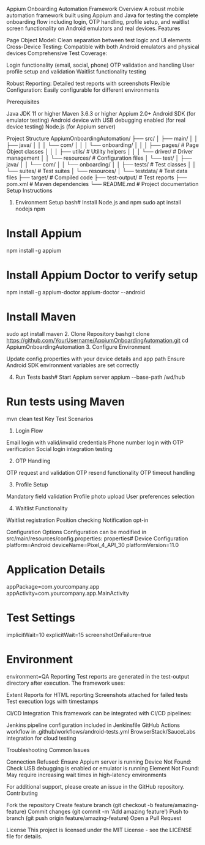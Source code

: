 Appium Onboarding Automation Framework
Overview
A robust mobile automation framework built using Appium and Java for testing the complete onboarding flow including login, OTP handling, profile setup, and waitlist screen functionality on Android emulators and real devices.
Features

Page Object Model: Clean separation between test logic and UI elements
Cross-Device Testing: Compatible with both Android emulators and physical devices
Comprehensive Test Coverage:

Login functionality (email, social, phone)
OTP validation and handling
User profile setup and validation
Waitlist functionality testing


Robust Reporting: Detailed test reports with screenshots
Flexible Configuration: Easily configurable for different environments

Prerequisites

Java JDK 11 or higher
Maven 3.6.3 or higher
Appium 2.0+
Android SDK (for emulator testing)
Android device with USB debugging enabled (for real device testing)
Node.js (for Appium server)

Project Structure
AppiumOnboardingAutomation/
├── src/
│   ├── main/
│   │   ├── java/
│   │   │   └── com/
│   │   │       └── onboarding/
│   │   │           ├── pages/           # Page Object classes
│   │   │           ├── utils/           # Utility helpers
│   │   │           └── driver/          # Driver management
│   │   └── resources/                   # Configuration files
│   └── test/
│       ├── java/
│       │   └── com/
│       │       └── onboarding/
│       │           ├── tests/           # Test classes
│       │           └── suites/          # Test suites
│       └── resources/
│           └── testdata/                # Test data files
├── target/                              # Compiled code
├── test-output/                         # Test reports
├── pom.xml                              # Maven dependencies
└── README.md                            # Project documentation
Setup Instructions
1. Environment Setup
bash# Install Node.js and npm
sudo apt install nodejs npm

# Install Appium
npm install -g appium

# Install Appium Doctor to verify setup
npm install -g appium-doctor
appium-doctor --android

# Install Maven
sudo apt install maven
2. Clone Repository
bashgit clone https://github.com/YourUsername/AppiumOnboardingAutomation.git
cd AppiumOnboardingAutomation
3. Configure Environment

Update config.properties with your device details and app path
Ensure Android SDK environment variables are set correctly

4. Run Tests
bash# Start Appium server
appium --base-path /wd/hub

# Run tests using Maven
mvn clean test
Key Test Scenarios
1. Login Flow

Email login with valid/invalid credentials
Phone number login with OTP verification
Social login integration testing

2. OTP Handling

OTP request and validation
OTP resend functionality
OTP timeout handling

3. Profile Setup

Mandatory field validation
Profile photo upload
User preferences selection

4. Waitlist Functionality

Waitlist registration
Position checking
Notification opt-in

Configuration Options
Configuration can be modified in src/main/resources/config.properties:
properties# Device Configuration
platform=Android
deviceName=Pixel_4_API_30
platformVersion=11.0

# Application Details
appPackage=com.yourcompany.app
appActivity=com.yourcompany.app.MainActivity

# Test Settings
implicitWait=10
explicitWait=15
screenshotOnFailure=true

# Environment
environment=QA
Reporting
Test reports are generated in the test-output directory after execution. The framework uses:

Extent Reports for HTML reporting
Screenshots attached for failed tests
Test execution logs with timestamps

CI/CD Integration
This framework can be integrated with CI/CD pipelines:

Jenkins pipeline configuration included in Jenkinsfile
GitHub Actions workflow in .github/workflows/android-tests.yml
BrowserStack/SauceLabs integration for cloud testing

Troubleshooting
Common Issues

Connection Refused: Ensure Appium server is running
Device Not Found: Check USB debugging is enabled or emulator is running
Element Not Found: May require increasing wait times in high-latency environments

For additional support, please create an issue in the GitHub repository.
Contributing

Fork the repository
Create feature branch (git checkout -b feature/amazing-feature)
Commit changes (git commit -m 'Add amazing feature')
Push to branch (git push origin feature/amazing-feature)
Open a Pull Request

License
This project is licensed under the MIT License - see the LICENSE file for details.

